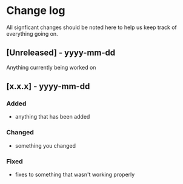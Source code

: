 # Change log

All signficant changes should be noted here to help us keep track of everything going on.

## [Unreleased] - yyyy-mm-dd

Anything currently being worked on

## [x.x.x] - yyyy-mm-dd

### Added

- anything that has been added

### Changed

- something you changed

### Fixed

- fixes to something that wasn't working properly

